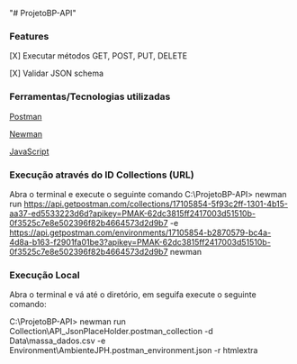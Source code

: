 "# ProjetoBP-API" 

### Features

[X] Executar métodos GET, POST, PUT, DELETE

[X] Validar JSON schema

### Ferramentas/Tecnologias utilizadas

[Postman](https://www.postman.com/)

[Newman](https://www.npmjs.com/package/newman)

[JavaScript](https://www.javascript.com//)


### Execução através do ID Collections (URL)

Abra o terminal e execute o seguinte comando
C:\ProjetoBP-API> newman run https://api.getpostman.com/collections/17105854-5f93c2ff-1301-4b15-aa37-ed5533223d6d?apikey=PMAK-62dc3815ff2417003d51510b-0f3525c7e8e502396f82b4664573d2d9b7 -e https://api.getpostman.com/environments/17105854-b2870579-bc4a-4d8a-b163-f2901fa01be3?apikey=PMAK-62dc3815ff2417003d51510b-0f3525c7e8e502396f82b4664573d2d9b7
newman

### Execução Local

Abra o terminal e vá até o diretório, em seguifa execute o seguinte comando:

C:\ProjetoBP-API> newman run Collection\API_JsonPlaceHolder.postman_collection -d Data\massa_dados.csv -e Environment\AmbienteJPH.postman_environment.json -r htmlextra